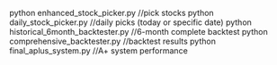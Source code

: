 python enhanced_stock_picker.py //pick stocks
python daily_stock_picker.py //daily picks (today or specific date)
python historical_6month_backtester.py //6-month complete backtest
python comprehensive_backtester.py //backtest results
python final_aplus_system.py //A+ system performance